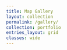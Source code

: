 ```yaml
---
title: Map Gallery
layout: collection
permalink: /gallery/
collection: portfolio
entries_layout: grid
classes: wide
---
```


